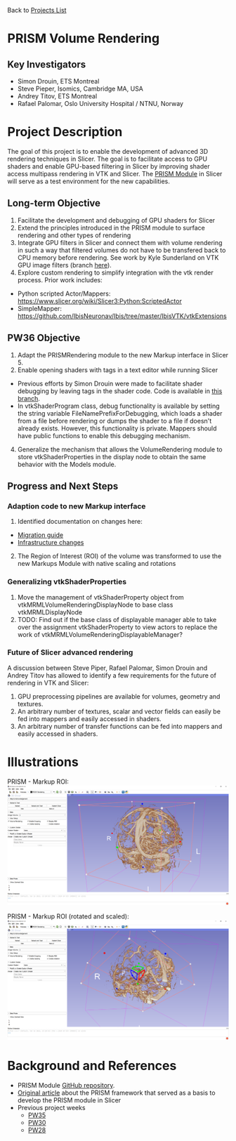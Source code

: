 Back to [Projects List](../../README.md#ProjectsList)

# PRISM Volume Rendering

## Key Investigators

- Simon Drouin, ETS Montreal
- Steve Pieper, Isomics, Cambridge MA, USA
- Andrey Titov, ETS Montreal
- Rafael Palomar, Oslo University Hospital / NTNU, Norway

# Project Description

The goal of this project is to enable the development of advanced 3D rendering techniques in Slicer. The goal is to facilitate access to GPU shaders and enable GPU-based filtering in Slicer by improving shader access multipass rendering in VTK and Slicer. The [PRISM Module](https://github.com/ETS-vis-interactive/SlicerPRISMRendering) in Slicer will serve as a test environment for the new capabilities.

## Long-term Objective

1. Facilitate the development and debugging of GPU shaders for Slicer
2. Extend the principles introduced in the PRISM module to surface rendering and other types of rendering
4. Integrate GPU filters in Slicer and connect them with volume rendering in such a way that filtered volumes do not have to be transfered back to CPU memory before rendering. See work by Kyle Sunderland on VTK GPU image filters (branch [here](https://github.com/Sunderlandkyl/VTK/commits/vtkGPUImageFilter3)).
5. Explore custom rendering to simplify integration with the vtk render process.  Prior work includes:
  * Python scripted Actor/Mappers: https://www.slicer.org/wiki/Slicer3:Python:ScriptedActor
  * SimpleMapper: https://github.com/IbisNeuronav/Ibis/tree/master/IbisVTK/vtkExtensions

## PW36 Objective

1. Adapt the PRISMRendering module to the new Markup interface in Slicer 5.
2. Enable opening shaders with tags in a text editor while running Slicer
  * Previous efforts by Simon Drouin were made to facilitate shader debugging by leaving tags in the shader code. Code is available in [this branch](https://gitlab.kitware.com/drouin-simon/vtk/-/tree/volume-shader-readability).
  * In vtkShaderProgram class, debug functionality is available by setting the string variable FileNamePrefixForDebugging, which loads a shader from a file before rendering or dumps the shader to a file if doesn't already exists. However, this functionality is private. Mappers should have public functions to enable this debugging mechanism.
4. Generalize the mechanism that allows the VolumeRendering module to store vtkShaderProperties in the display node to obtain the same behavior with the Models module.

## Progress and Next Steps

### Adaption code to new Markup interface
1. Identified documentation on changes here:
  * [Migration guide](https://www.slicer.org/wiki/Documentation/Nightly/Developers/Tutorials/MigrationGuide#Markups)
  * [Infrastructure changes](https://www.slicer.org/wiki/Documentation/Labs/Improving_Markups)
2. The Region of Interest (ROI) of the volume was transformed to use the new Markups Module with native scaling and rotations

### Generalizing vtkShaderProperties
1. Move the management of vtkShaderProperty object from vtkMRMLVolumeRenderingDisplayNode to base class vtkMRMLDisplayNode
2. TODO: Find out if the base class of displayable manager able to take over the assignment vtkShaderProperty to view actors to replace the work of vtkMRMLVolumeRenderingDisplayableManager?

### Future of Slicer advanced rendering
A discussion between Steve Piper, Rafael Palomar, Simon Drouin and Andrey Titov has allowed to identify a few requirements for the future of rendering in VTK and Slicer:
1. GPU preprocessing pipelines are available for volumes, geometry and textures.
2. An arbitrary number of textures, scalar and vector fields can easily be fed into mappers and easily accessed in shaders.
3. An arbitrary number of transfer functions can be fed into mappers and easily accessed in shaders.

# Illustrations

PRISM - Markup ROI:
![PRISM_Markups](images/PRISM-Markups.PNG?raw=true)

PRISM - Markup ROI (rotated and scaled):
![PRISM_Markups_rotated](images/PRISM-Markups_rotated.PNG?raw=true)

# Background and References

<!-- If you developed any software, include link to the source code repository. If possible, also add links to sample data, and to any relevant publications. -->
- PRISM Module [GitHub repository](https://github.com/ETS-vis-interactive/SlicerPRISMRendering).
- [Original article](https://journals.plos.org/plosone/article?id=10.1371/journal.pone.0193636) about the PRISM framework that served as a basis to develop the PRISM module in Slicer
- Previous project weeks
  - [PW35](https://projectweek.na-mic.org/PW35_2021_Virtual/Projects/PRISM_volume_rendering/)
  - [PW30](https://projectweek.na-mic.org/PW30_2019_GranCanaria/Projects/GLSLShaders/)
  - [PW28](https://projectweek.na-mic.org/PW28_2018_GranCanaria/Projects/MultiVolumeRendering/)
